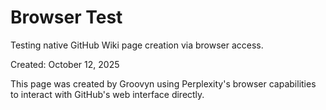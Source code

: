 # Browser Test

Testing native GitHub Wiki page creation via browser access.

Created: October 12, 2025

This page was created by Groovyn using Perplexity's browser capabilities to 
interact with GitHub's web interface directly.

